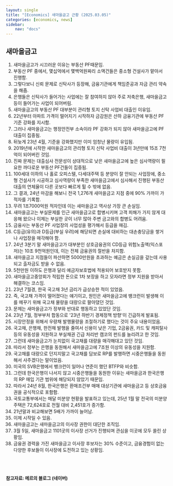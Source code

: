 ```yaml
---
layout: single
title: "[Economics] 새마을금고 근황 (2025.03.05)"
categories: [economics, news]
sidebar:
    nav: "docs"
---
```


## 새마을금고
1. 새마을금고가 시끄러운 이유는 부동산 PF때문임.
1. 부동산 PF 중에서, 몇십억에서 몇백억원짜리 소액건들은 중소형 건설사가 맡아서 진행함.
1. 그렇다보니 신뢰 문제로 신탁사가 등장해, 금융기관에게 책임준공과 자금 관리 약속을 해줌.
1. 은행들은 신탁사가 들어가는 사업에는 잘 참여하지 않아 주로 저축은행, 새마을금고 등이 들어가는 사업이 되어버림.
1. 새마을금고의 부동산 PF 대부분이 관리형 토지 신탁 사업비 대출인 이유임.
1. 22년부터 아파트 가격이 떨어지기 시작하자 금감원은 산하 금융기관에 부동산 PF 기준 강화를 지시함.
1. 그러나 새마을금고는 행정안전부 소속이라 PF 강화가 되지 않아 새마을금고에 PF 대출이 집중됨.
1. 뒤늦게 23년 4월, 기준을 강화했지만 이미 엄청난 물량이 유입됨.
1. 2019년에 시작한 새마을금고의 관리형 토지 신탁 사업비 대출이 3년만에 15조 7천억이 되어버린 것임.
1. 진짜 문제는 대출심사 전문성이 상대적으로 낮은 새마을금고에 높은 심사역량이 필요한 까다로운 부동산 PF건들이 집중됨.
1. 100세대 이하의 나 홀로 오피스텔, 다세대주택 등 분양이 잘 안되는 사업장에, 중소형 건설사가 시공하고 심사역량이 부족한 새마을금고에서 심사해서 진행된 부동산 대출의 연체율이 다른 곳보다 빠르게 튈 수 밖에 없음.
1. 그 결과, 24년 마감을 해보니 전국 1,276개 새마을금고 지점 중에 90% 가까이 가 적자를 기록함.
1. 무려 1조7000억원 적자인데 이는 새마을금고 역사상 가장 큰 손실임.
1. 새마을금고는 부실문제를 인근 새마을금고로 합병시키며 고객 피해가 가지 않게 대응해 왔으나 이제는 부실한 곳이 너무 많아 주변 금고와의 합병도 어려움.
1. 금융사는 부동산 PF 사업장의 사업성을 평가해서 등급을 매김.
1. C등급(유의)과 D등급(부실 우려)에 해당되면 손실에 대비하는 대손충당금을 쌓거나 사업장을 매각해야 함.
1. 24년 3분기 말 새마을금고가 대부분인 상호금융권의 CD등급 위험노출액(익스포저)는 10조 9천억원인데, 이는 전체 금융권의 절반을 차지함.
1. 새마을금고 지점들이 파산하면 5000만원을 초과하는 예금은 손실금을 갚는데 사용되고 출자금도 받을 수 없음.
1. 5천만원 이하도 은행과 달리 예금자보호법에 적용되어 보호받지 못함.
1. 새마을금고중앙회가 적립한 돈으로 1차 보장을 하고 모자라면 정부 지원을 받아서 해결하는 코스임.
1. 23년 7월경, 한국 국고채 3년 금리가 급상승한 적이 있었음.
1. 즉, 국고채 가격이 떨어졌다는 얘기이고, 원인은 새마을금고에 뱅크런이 발생해 이를 메꾸기 위해 국고채 물량을 대량으로 팔아댔던 것임.
1. 문제는 새마을금고가 정부와 반대로 행동하고 있었단 것임.
1. 23년 7월, 정부부처 합동으로 '23년 하반기 경제정책 방향'이 긴급하게 발표됨.
1. 시장안정을 위해서 우량채 발행물량을 조절하기로 했다는 것이 주요 내용이었음.
1. 국고채, 은행채, 한전채 발행을 줄여서 신용이 낮은 기업, 2금융권, 카드 및 캐피탈사 등의 유동성을 지원하고 부실채권 긴급 처리반 캠코의 펀드를 늘리려고 한 것임.
1. 그런데 새마을금고가 눈치없이 국고채를 대량을 매각해대고 있던 것임.
1. 따라서 정부는 은행을 동원해서 새마을금고에 7조원 이상의 유동성을 지원함.
1. 국고채를 대량으로 던지지말고 국고채를 담보로 RP를 발행하면 시중은행들을 동원해서 사주겠다는 말이었음.
1. 미국의 SVB은행에서 뱅크런이 일어나 연준이 했던 BTFP와 비슷함.
1. 그런데 한국은행이 나서지 않고 시중은행들을 동원한 이유는 새마을금과 한국은행의 RP 매입 기관 범위에 해당되지 않았기 때문임.
1. 따라서 24년 8월, 한국은행은 환매조건부 매매 대상기관에 새마을금고 등 상호금융권을 공식적으로 포함함.
1. 국토교통부에서는 매달 미분양 현황을 발표하고 있는데, 25년 1월 말 전국의 미분양 주택은 72,624호로 전월 대비 2,451호가 증가함.
1. 21년말과 비교해보면 5배가 가까이 늘어남.
1. 이제 시작일 수 있음.
1. 새마을금고는 새마을금고의 이사장 권한이 대단한 조직임.
1. 3월 5일, 새마을금고 1101곳의 이사장 선거가 진행되며 관심을 이곳에 모두 쏠린 상황임.
1. 금융권 경력을 가진 새마을금고 이사장 후보자는 30% 수준이고, 금융경험이 없는 다양한 후보들이 이사장에 도전하고 있는 상황임.



<br/>
<br/>

#### 참고자료: 메르의 블로그 (네이버) 
